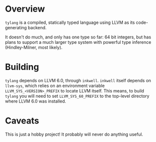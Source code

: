 # Overview

`tylang` is a compiled, statically typed language using LLVM as its code-generating backend.

It doesn't do much, and only has one type so far: 64 bit integers, but has plans to support a much larger type system with powerful type inference (Hindley-Milner, most likely).

# Building

`tylang` depends on LLVM 6.0, through `inkwell`. `inkwell` itself depends on `llvm-sys`, which relies on an environment variable `LLVM_SYS_<VERSION>_PREFIX` to locate LLVM itself. This means, to build `tylang` you will need to set `LLVM_SYS_60_PREFIX` to the top-level directory where LLVM 6.0 was installed.

# Caveats

This is just a hobby project! It probably will never do anything useful.
